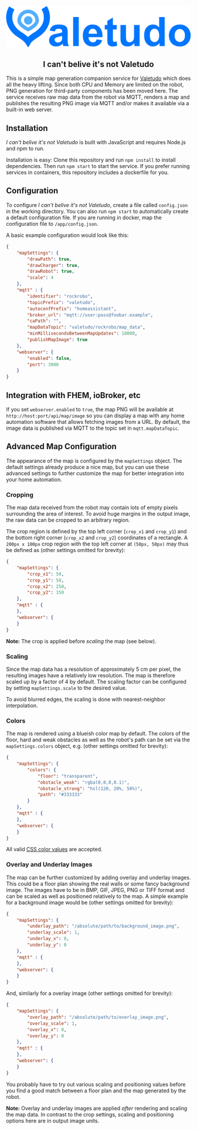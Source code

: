 <div align="center">
    <a href="https://github.com/Hypfer/Valetudo">
        <img src="https://github.com/Hypfer/Valetudo/blob/master/assets/logo/valetudo_logo_with_name.svg" width="800" alt="valetudo">
    </a>
    <p align="center"><h2>I can't belive it's not Valetudo</h2></p>
</div>

This is a simple map generation companion service for
[Valetudo](https://github.com/Hypfer/Valetudo) which does all the heavy
lifting.
Since both CPU and Memory are limited on the robot, PNG generation for
third-party components has been moved here. The service receives raw map
data from the robot via MQTT, renders a map and publishes the resulting
PNG image via MQTT and/or makes it available via a built-in web server.

## Installation

*I can't belive it's not Valetudo* is built with JavaScript and requires
Node.js and npm to run.

Installation is easy: Clone this repository and run `npm install` to
install dependencies. Then run `npm start` to start the service.
If you prefer running services in containers, this repository includes
a dockerfile for you.

## Configuration
To configure *I can't belive it's not Valetudo*, create a file called
`config.json` in the working directory. You can also run `npm start` to
automatically create a default configuration file. If you are running in
docker, map the configuration file to `/app/config.json`.

A basic example configuration would look like this:

```json
{
    "mapSettings": {
        "drawPath": true,
        "drawCharger": true,
        "drawRobot": true,
        "scale": 4
    },
    "mqtt" : {
        "identifier": "rockrobo",
        "topicPrefix": "valetudo",
        "autoconfPrefix": "homeassistant",
        "broker_url": "mqtt://user:pass@foobar.example",
        "caPath": "",
        "mapDataTopic": "valetudo/rockrobo/map_data",
        "minMillisecondsBetweenMapUpdates": 10000,
        "publishMapImage": true
    },
    "webserver": {
        "enabled": false,
        "port": 3000
    }
}
```

## Integration with FHEM, ioBroker, etc
If you set `webserver.enabled` to `true`, the map PNG will be available
at `http://host:port/api/map/image` so you can display a map with any
home automation software that allows fetching images from a URL.
By default, the image data is published via MQTT to the topic set in
`mqtt.mapDataTopic`.

## Advanced Map Configuration
The appearance of the map is configured by the `mapSettings`
object. The default settings already produce a nice map, but you can 
use these advanced settings to further customize the map for better
integration into your home automation.

### Cropping
The map data received from the robot may contain lots of empty pixels
surrounding the area of interest.
To avoid huge margins in the output image, the raw data can be cropped
to an arbitrary region.

The crop region is defined by the top left corner (`crop_x1` and
`crop_y1`) and the bottom right corner (`crop_x2` and `crop_y2`)
coordinates of a rectangle.
A `200px x 100px` crop region with the top left corner at
`(50px, 50px)` may thus be defined as (other settings omitted for
brevity):

```json
{
    "mapSettings": {
        "crop_x1": 50,
        "crop_y1": 50,
        "crop_x2": 250,
        "crop_y2": 150
    },
    "mqtt" : {
    },
    "webserver": {
    }
}
```

**Note:** The crop is applied before *scaling* the map (see below).

### Scaling
Since the map data has a resolution of approximately 5 cm per pixel, the
resulting images have a relatively low resolution. The map is therefore
scaled up by a factor of 4 by default. The scaling factor can be
configured by setting `mapSettings.scale` to the desired value.

To avoid blurred edges, the scaling is done with nearest-neighbor
interpolation.

### Colors
The map is rendered using a blueish color map by default. The colors
of the floor, hard and weak obstacles as well as the robot's path can
be set via the `mapSettings.colors` object, e.g. (other settings
omitted for brevity):

```json
{
    "mapSettings": {
        "colors": {
            "floor": "transparent",
            "obstacle_weak": "rgba(0,0,0,0.1)",
            "obstacle_strong": "hsl(120, 20%, 50%)",
            "path": "#333333"
        }
    },
    "mqtt" : {
    },
    "webserver": {
    }
}
```

All valid
[CSS color values](https://developer.mozilla.org/en-US/docs/Web/CSS/color_value)
are accepted.

### Overlay and Underlay Images
The map can be further customized by adding overlay and underlay images.
This could be a floor plan showing the real walls or some fancy
background image. The images have to be in BMP, GIF, JPEG, PNG or TIFF
format and can be scaled as well as positioned relatively to the map.
A simple example for a background image would be (other settings omitted
for brevity):

```json
{
    "mapSettings": {
        "underlay_path": "/absolute/path/to/background_image.png",
        "underlay_scale": 1,
        "underlay_x": 0,
        "underlay_y": 0
    },
    "mqtt" : {
    },
    "webserver": {
    }
}
```

And, similarly for a overlay image (other settings omitted for brevity): 

```json
{
    "mapSettings": {
        "overlay_path": "/absolute/path/to/overlay_image.png",
        "overlay_scale": 1,
        "overlay_x": 0,
        "overlay_y": 0
    },
    "mqtt" : {
    },
    "webserver": {
    }
}
```

You probably have to try out various scaling and positioning values
before you find a good match between a floor plan and the map generated
by the robot.

**Note:** Overlay and underlay images are applied *after* rendering and
scaling the map data. In contrast to the crop settings, scaling and
positioning options here are in output image units.

